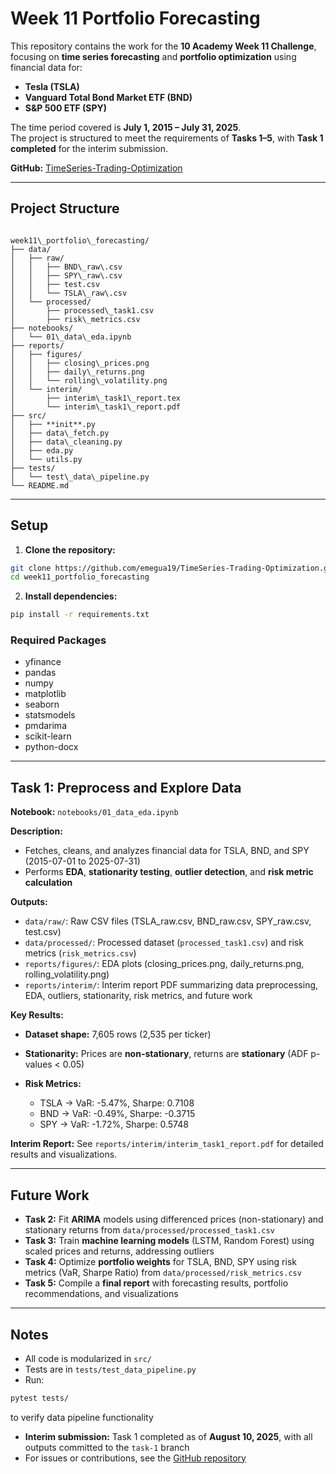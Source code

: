 # Week 11 Portfolio Forecasting

This repository contains the work for the **10 Academy Week 11 Challenge**, focusing on **time series forecasting** and **portfolio optimization** using financial data for:

- **Tesla (TSLA)**
- **Vanguard Total Bond Market ETF (BND)**
- **S&P 500 ETF (SPY)**

The time period covered is **July 1, 2015 – July 31, 2025**.  
The project is structured to meet the requirements of **Tasks 1–5**, with **Task 1 completed** for the interim submission.

**GitHub:** [TimeSeries-Trading-Optimization](https://github.com/emegua19/TimeSeries-Trading-Optimization)

---

## Project Structure

```

week11\_portfolio\_forecasting/
├── data/
│   ├── raw/
│   │   ├── BND\_raw\.csv
│   │   ├── SPY\_raw\.csv
│   │   ├── test.csv
│   │   └── TSLA\_raw\.csv
│   └── processed/
│       ├── processed\_task1.csv
│       ├── risk\_metrics.csv
├── notebooks/
│   └── 01\_data\_eda.ipynb
├── reports/
│   ├── figures/
│   │   ├── closing\_prices.png
│   │   ├── daily\_returns.png
│   │   └── rolling\_volatility.png
│   └── interim/
│       ├── interim\_task1\_report.tex
│       └── interim\_task1\_report.pdf
├── src/
│   ├── **init**.py
│   ├── data\_fetch.py
│   ├── data\_cleaning.py
│   ├── eda.py
│   └── utils.py
├── tests/
│   └── test\_data\_pipeline.py
└── README.md

````

---

## Setup

1. **Clone the repository:**
```bash
git clone https://github.com/emegua19/TimeSeries-Trading-Optimization.git
cd week11_portfolio_forecasting
````

2. **Install dependencies:**

```bash
pip install -r requirements.txt
```

### Required Packages

* yfinance
* pandas
* numpy
* matplotlib
* seaborn
* statsmodels
* pmdarima
* scikit-learn
* python-docx

---

## Task 1: Preprocess and Explore Data

**Notebook:** `notebooks/01_data_eda.ipynb`

**Description:**

* Fetches, cleans, and analyzes financial data for TSLA, BND, and SPY (2015-07-01 to 2025-07-31)
* Performs **EDA**, **stationarity testing**, **outlier detection**, and **risk metric calculation**

**Outputs:**

* `data/raw/`: Raw CSV files (TSLA\_raw\.csv, BND\_raw\.csv, SPY\_raw\.csv, test.csv)
* `data/processed/`: Processed dataset (`processed_task1.csv`) and risk metrics (`risk_metrics.csv`)
* `reports/figures/`: EDA plots (closing\_prices.png, daily\_returns.png, rolling\_volatility.png)
* `reports/interim/`: Interim report PDF summarizing data preprocessing, EDA, outliers, stationarity, risk metrics, and future work

**Key Results:**

* **Dataset shape:** 7,605 rows (2,535 per ticker)
* **Stationarity:** Prices are **non-stationary**, returns are **stationary** (ADF p-values < 0.05)
* **Risk Metrics:**

  * TSLA → VaR: -5.47%, Sharpe: 0.7108
  * BND → VaR: -0.49%, Sharpe: -0.3715
  * SPY → VaR: -1.72%, Sharpe: 0.5748

**Interim Report:** See `reports/interim/interim_task1_report.pdf` for detailed results and visualizations.

---

## Future Work

* **Task 2:** Fit **ARIMA** models using differenced prices (non-stationary) and stationary returns from `data/processed/processed_task1.csv`
* **Task 3:** Train **machine learning models** (LSTM, Random Forest) using scaled prices and returns, addressing outliers
* **Task 4:** Optimize **portfolio weights** for TSLA, BND, SPY using risk metrics (VaR, Sharpe Ratio) from `data/processed/risk_metrics.csv`
* **Task 5:** Compile a **final report** with forecasting results, portfolio recommendations, and visualizations

---

## Notes

* All code is modularized in `src/`
* Tests are in `tests/test_data_pipeline.py`
* Run:

```bash
pytest tests/
```

to verify data pipeline functionality

* **Interim submission:** Task 1 completed as of **August 10, 2025**, with all outputs committed to the `task-1` branch
* For issues or contributions, see the [GitHub repository](https://github.com/emegua19/TimeSeries-Trading-Optimization)


